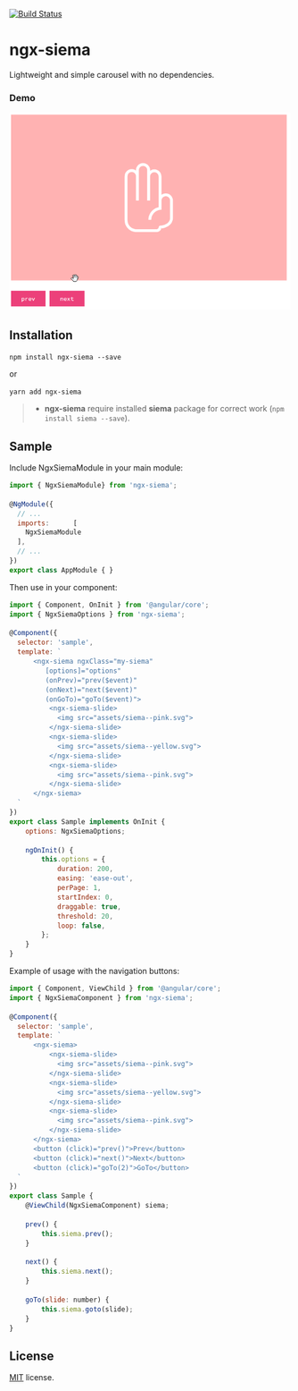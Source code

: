 [![Build Status](https://travis-ci.org/LexZhukov/ngx-siema.svg?branch=master)](https://travis-ci.org/LexZhukov/ngx-siema)

# ngx-siema

Lightweight and simple carousel with no dependencies.

### Demo

![ngx-siema](assets/img/demo.gif)

## Installation

`npm install ngx-siema --save`

or

`yarn add ngx-siema`


> - **ngx-siema** require installed **siema** package for correct work (`npm install siema --save`).

## Sample

Include NgxSiemaModule in your main module:

```javascript
import { NgxSiemaModule} from 'ngx-siema';

@NgModule({
  // ...
  imports:      [
    NgxSiemaModule
  ],
  // ...
})
export class AppModule { }
```

Then use in your component:

```javascript
import { Component, OnInit } from '@angular/core';
import { NgxSiemaOptions } from 'ngx-siema';

@Component({
  selector: 'sample',
  template: `
      <ngx-siema ngxClass="my-siema"
         [options]="options"
         (onPrev)="prev($event)"
         (onNext)="next($event)"
         (onGoTo)="goTo($event)">
    	  <ngx-siema-slide>
    	    <img src="assets/siema--pink.svg">
    	  </ngx-siema-slide>
    	  <ngx-siema-slide>
    	    <img src="assets/siema--yellow.svg">
    	  </ngx-siema-slide>
    	  <ngx-siema-slide>
    	    <img src="assets/siema--pink.svg">
    	  </ngx-siema-slide>
      </ngx-siema>
  `
})
export class Sample implements OnInit {
    options: NgxSiemaOptions;

    ngOnInit() {
        this.options = {
            duration: 200,
            easing: 'ease-out',
            perPage: 1,
            startIndex: 0,
            draggable: true,
            threshold: 20,
            loop: false,
        };
    }
}
```

Example of usage with the navigation buttons:

```javascript
import { Component, ViewChild } from '@angular/core';
import { NgxSiemaComponent } from 'ngx-siema';

@Component({
  selector: 'sample',
  template: `
      <ngx-siema>
    	  <ngx-siema-slide>
    	    <img src="assets/siema--pink.svg">
    	  </ngx-siema-slide>
    	  <ngx-siema-slide>
    	    <img src="assets/siema--yellow.svg">
    	  </ngx-siema-slide>
    	  <ngx-siema-slide>
    	    <img src="assets/siema--pink.svg">
    	  </ngx-siema-slide>
      </ngx-siema>
      <button (click)="prev()">Prev</button>
      <button (click)="next()">Next</button>
      <button (click)="goTo(2)">GoTo</button>
  `
})
export class Sample {
    @ViewChild(NgxSiemaComponent) siema;

    prev() {
        this.siema.prev();
    }

    next() {
        this.siema.next();
    }

    goTo(slide: number) {
        this.siema.goto(slide);
    }
}
```

## License
[MIT](LICENSE) license.
